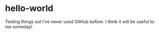 # hello-world
Testing things out
I've never used GitHub before.  I think it will be useful to me someday!
